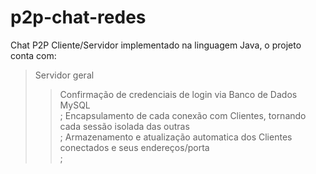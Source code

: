 # p2p-chat-redes
Chat P2P Cliente/Servidor implementado na linguagem Java, o projeto conta com:

> Servidor geral
>> Confirmação de credenciais de login via Banco de Dados MySQL</br>;
>> Encapsulamento de cada conexão com Clientes, tornando cada sessão isolada das outras</br>;
>> Armazenamento e atualização automatica dos Clientes conectados e seus endereços/porta</br>;
